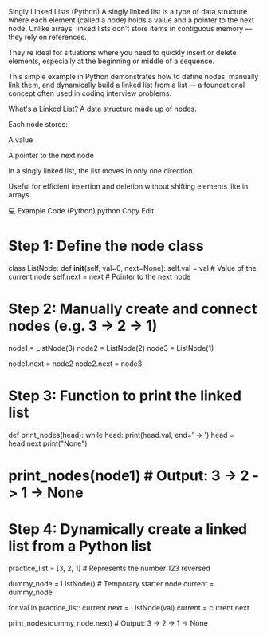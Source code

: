 Singly Linked Lists (Python)
A singly linked list is a type of data structure where each element (called a node) holds a value and a pointer to the next node. Unlike arrays, linked lists don't store items in contiguous memory — they rely on references.

They're ideal for situations where you need to quickly insert or delete elements, especially at the beginning or middle of a sequence.

This simple example in Python demonstrates how to define nodes, manually link them, and dynamically build a linked list from a list — a foundational concept often used in coding interview problems.

What's a Linked List?
A data structure made up of nodes.

Each node stores:

A value

A pointer to the next node

In a singly linked list, the list moves in only one direction.

Useful for efficient insertion and deletion without shifting elements like in arrays.

💻 Example Code (Python)
python
Copy
Edit
# Step 1: Define the node class
class ListNode:
    def __init__(self, val=0, next=None):
        self.val = val        # Value of the current node
        self.next = next      # Pointer to the next node

# Step 2: Manually create and connect nodes (e.g. 3 -> 2 -> 1)
node1 = ListNode(3)
node2 = ListNode(2)
node3 = ListNode(1)

node1.next = node2
node2.next = node3

# Step 3: Function to print the linked list
def print_nodes(head):
    while head:
        print(head.val, end=' -> ')
        head = head.next
    print("None")

# print_nodes(node1)  # Output: 3 -> 2 -> 1 -> None

# Step 4: Dynamically create a linked list from a Python list
practice_list = [3, 2, 1]  # Represents the number 123 reversed

dummy_node = ListNode()  # Temporary starter node
current = dummy_node

for val in practice_list:
    current.next = ListNode(val)
    current = current.next

print_nodes(dummy_node.next)  # Output: 3 -> 2 -> 1 -> None
